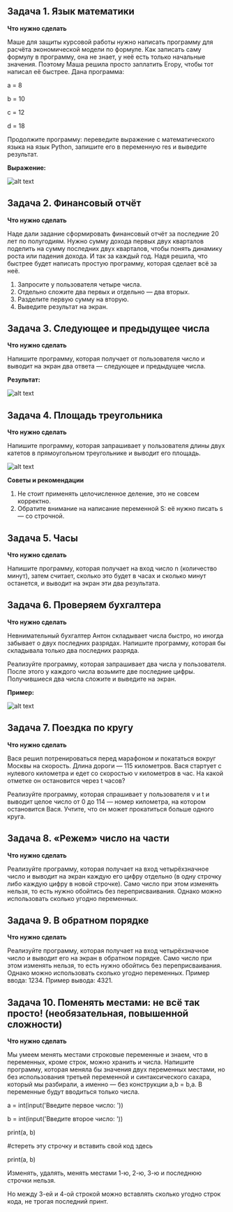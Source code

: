 ## Задача 1. Язык математики

**Что нужно сделать**

Маше для защиты курсовой работы нужно написать программу для расчёта экономической модели по формуле. Как записать саму формулу в программу, она не знает, у неё есть только начальные значения. Поэтому Маша решила просто заплатить Егору, чтобы тот написал её быстрее.
Дана программа:

a = 8

b = 10

c = 12

d = 18

Продолжите программу: переведите выражение с математического языка на язык Python, запишите его в переменную res и выведите результат.

**Выражение:**

![alt text](/img/image.png)

## Задача 2. Финансовый отчёт

**Что нужно сделать**

Наде дали задание сформировать финансовый отчёт за последние 20 лет по полугодиям. Нужно сумму дохода первых двух кварталов поделить на сумму последних двух кварталов, чтобы понять динамику роста или падения дохода. И так за каждый год. Надя решила, что быстрее будет написать простую программу, которая сделает всё за неё.

1. Запросите у пользователя четыре числа.
2. Отдельно сложите два первых и отдельно — два вторых.
3. Разделите первую сумму на вторую.
4. Выведите результат на экран.

## Задача 3. Следующее и предыдущее числа

**Что нужно сделать**

Напишите программу, которая получает от пользователя число и выводит на экран два ответа — следующее и предыдущее числа.

**Результат:**

![alt text](/img/image-1.png)

## Задача 4. Площадь треугольника

**Что нужно сделать**

Напишите программу, которая запрашивает у пользователя длины двух катетов
в прямоугольном треугольнике и выводит его площадь.

![alt text](/img/image-2.png)

**Советы и рекомендации**

1. Не стоит применять целочисленное деление, это не совсем корректно.
2. Обратите внимание на написание переменной S: её нужно писать s — со строчной.

## Задача 5. Часы

**Что нужно сделать**

Напишите программу, которая получает на вход число n (количество минут), затем считает, сколько это будет в часах и сколько минут останется, и выводит на экран эти два результата.

## Задача 6. Проверяем бухгалтера

**Что нужно сделать**

Невнимательный бухгалтер Антон складывает числа быстро, но иногда забывает о двух последних разрядах. Напишите программу, которая бы складывала только два последних разряда.

Реализуйте программу, которая запрашивает два числа у пользователя. После этого у каждого числа возьмите две последние цифры. Получившиеся два числа сложите и выведите на экран.

**Пример:**

![alt text](/img/image-3.png)

## Задача 7. Поездка по кругу

**Что нужно сделать**

Вася решил потренироваться перед марафоном и покататься вокруг Москвы на скорость. Длина дороги — 115 километров. Вася стартует с нулевого километра и едет со скоростью v километров в час. На какой отметке он остановится через t часов?

Реализуйте программу, которая спрашивает у пользователя v и t и выводит целое число от 0 до 114 — номер километра, на котором остановится Вася. Учтите, что он может прокатиться больше одного круга.

## Задача 8. «Режем» число на части

**Что нужно сделать**

Реализуйте программу, которая получает на вход четырёхзначное число и выводит на экран каждую его цифру отдельно (в одну строчку либо каждую цифру в новой строчке). Само число при этом изменять нельзя, то есть нужно обойтись без переприсваивания. Однако можно использовать сколько угодно переменных.

## Задача 9. В обратном порядке

**Что нужно сделать**

Реализуйте программу, которая получает на вход четырёхзначное число и выводит его на экран в обратном порядке. Само число при этом изменять нельзя, то есть нужно обойтись без переприсваивания. Однако можно использовать сколько угодно переменных. Пример ввода: 1234. Пример вывода: 4321.

## Задача 10. Поменять местами: не всё так просто! (необязательная, повышенной сложности)

**Что нужно сделать**

Мы умеем менять местами строковые переменные и знаем, что в переменных, кроме строк, можно хранить и числа. Напишите программу, которая меняла бы значения двух переменных местами, но без использования третьей переменной и синтаксического сахара, который мы разбирали, а именно — без конструкции a,b = b,a. В переменные будут вводиться только числа.

a = int(input('Введите первое число: '))

b = int(input('Введите второе число: '))

print(a, b)

#стереть эту строчку и вставить свой код здесь

print(a, b)

Изменять, удалять, менять местами 1-ю, 2-ю, 3-ю и последнюю строчки нельзя.

Но между 3-ей и 4-ой строкой можно вставлять сколько угодно строк кода, не трогая последний принт.
